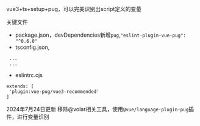 vue3+ts+setup+pug，可以完美识别出script定义的变量


关键文件

 - package.json，devDependencies新增`pug`,`"eslint-plugin-vue-pug": "^0.6.0"`
 - tsconfig.json, 
 ```
  ...
  ...
 ```

 - eslintrc.cjs
 ```
extends: [
  'plugin:vue-pug/vue3-recommended'
]
 ```

2024年7月24日更新 移除@volar相关工具，使用`@vue/language-plugin-pug`插件，进行变量识别
